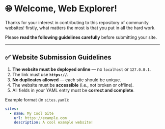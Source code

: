 # 🌐 Welcome, Web Explorer!

Thanks for your interest in contributing to this repository of community websites!
firstly, what matters the most is that you put in all the hard work.

Please **read the following guidelines carefully** before submitting your site.

---

## ✅ Website Submission Guidelines

1. **The website must be deployed online** — no `localhost` or `127.0.0.1`.
2. The link must use **`https://`**.
3. **No duplicates allowed** — each site should be unique.
4. The website must be **accessible** (i.e., not broken or offline).
5. All fields in your YAML entry must be **correct and complete**.

Example format (in `sites.yaml`):

```yaml
sites:
  - name: My Cool Site
    url: https://example.com
    description: A cool example website!
